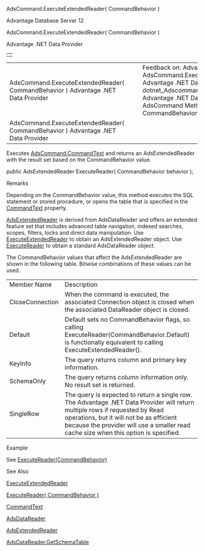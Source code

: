 AdsCommand.ExecuteExtendedReader( CommandBehavior )




Advantage Database Server 12  

AdsCommand.ExecuteExtendedReader( CommandBehavior )

Advantage .NET Data Provider

|  |
| --- |
|  |

|  |  |  |  |  |
| --- | --- | --- | --- | --- |
| AdsCommand.ExecuteExtendedReader( CommandBehavior )  Advantage .NET Data Provider |  |  | Feedback on: Advantage Database Server 12 - AdsCommand.ExecuteExtendedReader( CommandBehavior ) Advantage .NET Data Provider dotnet\_Adscommand\_executeextendedreader\_commandbehavior\_ Advantage .NET Data Provider > AdsCommand Class > AdsCommand Methods > AdsCommand.ExecuteExtendedReader( CommandBehavior ) / Dear Support Staff, |  |
| AdsCommand.ExecuteExtendedReader( CommandBehavior )  Advantage .NET Data Provider |  |  |  |  |

Executes [AdsCommand.CommandText](dotnet_adscommand_commandtext.htm) and returns an AdsExtendedReader with the result set based on the CommandBehavior value.

public AdsExtendedReader ExecuteReader( CommandBehavior behavior );

Remarks

Depending on the CommandBehavior value, this method executes the SQL statement or stored procedure, or opens the table that is specified in the [CommandText](dotnet_adscommand_commandtext.htm) property.

[AdsExtendedReader](dotnet_adsextendedreader.htm) is derived from AdsDataReader and offers an extended feature set that includes advanced table navigation, indexed searches, scopes, filters, locks and direct data manipulation. Use [ExecuteExtendedReader](dotnet_adscommand_executeextendedreader.htm) to obtain an AdsExtendedReader object. Use [ExecuteReader](dotnet_adscommand_executereader.htm) to obtain a standard AdsDataReader object.

The CommandBehavior values that affect the AdsExtendedReader are shown in the following table. Bitwise combinations of these values can be used.

|  |  |
| --- | --- |
| Member Name | Description |
| CloseConnection | When the command is executed, the associated Connection object is closed when the associated DataReader object is closed. |
| Default | Default sets no CommandBehavior flags, so calling ExecuteReader(CommandBehavior.Default) is functionally equivalent to calling ExecuteExtendedReader(). |
| KeyInfo | The query returns column and primary key information. |
| SchemaOnly | The query returns column information only. No result set is returned. |
| SingleRow | The query is expected to return a single row. The Advantage .NET Data Provider will return multiple rows if requested by Read operations, but it will not be as efficient because the provider will use a smaller read cache size when this option is specified. |

Example

See [ExecuteReader(CommandBehavior)](dotnet_adscommand_executereader_commandbehavior_.htm)

See Also

[ExecuteExtendedReader](dotnet_adscommand_executeextendedreader.htm)

[ExecuteReader( CommandBehavior )](dotnet_adscommand_executereader_commandbehavior_.htm)

[CommandText](dotnet_adscommand_commandtext.htm)

[AdsDataReader](dotnet_adsdatareader.htm)

[AdsExtendedReader](dotnet_adsextendedreader.htm)

[AdsDataReader.GetSchemaTable](dotnet_adsdatareader_getschematable.htm)